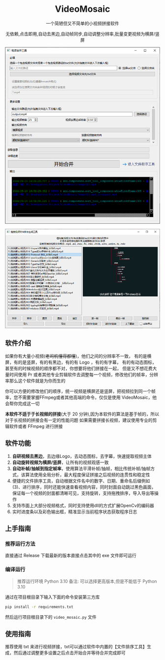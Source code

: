 <h1 align="center">
    VideoMosaic
</h1>
<p align="center">一个简陋但又不简单的小视频拼接软件<p>
<p align="center">
    无依赖,点击即用,自动去黑边,自动帧同步,自动调整分辨率,批量变更视频为横屏/竖屏
</p>

![Clip_2024-05-19_16-51-42](./README.assets/Clip_2024-05-19_16-51-42.png)

![Clip_2024-05-19_17-01-09](./README.assets/Clip_2024-05-19_17-01-09.png)

## 软件介绍

如果你有大量小视频(~~老司机懂得都懂~~)，他们之间的分辨率不一致，
有的是横屏，有的是竖屏，有的有黑边，有的有 Logo ，有的有字幕，
有的有动态图标，甚至有的时候视频的顺序都不对，你想要将他们拼接在一起，
但是又不想花费大量时间使用 Pr 或者其他专业剪辑软件去调整每一个视频，修改他们的帧率，分辨率那么这个软件就是为你而生的


你可以方便的修改他们的顺序，统一视频是横屏还是竖屏，把视频拉到同一个帧率，您不需要掌握FFmpeg或者其他高端的命令，仅仅是使用 VideoMosaic，他会帮你完成这一切

 
**本软件不适于于长视频的拼接**(大于 20 分钟),因为本软件的算法是基于帧的，所以对于长视频的拼接会有一定的性能问题
如果需要拼接长视频，建议使用专业的剪辑软件或者 FFmpeg 进行拼接

## 软件功能

1. **自研视频去黑边**，去边缘Logo，去动态图标，去字幕，快速提取视频主体
2. **自动旋转视频为横屏/竖屏**，让所有的视频观感一致
3. **自动补帧/抽帧到指定帧率**，使用算法平滑补帧/抽帧，相比传统补帧/抽帧方式，该算法使用全局分析，最大程度保证拼接之后视频的连贯性和稳定性
4. 便捷的文件排序工具，自动根据文件名中的数字、日期、重命名后缀例如(3)、进行排序，同时还能快速查看视频内容，同时封面自动跳过黑色画面，保证每一个视频的封面都清晰可见，支持旋转，支持拖拽排序，导入导出等操作
5. 支持市面上大部分视频格式，同时支持使用dll的方式扩展OpenCv的编码器
6. 实时进度条以及彩色输出框，精准显示当前程序状态获取程序日志

## 上手指南

### 推荐运行方法

直接通过 Release 下载最新的版本直接点击其中的 exe 文件即可运行

### 编译运行

> 推荐运行环境 Python 3.10
> 备注: 可以选择更高版本,但是不能低于 Python 3.10

通过在项目根目录下输入下面的命令安装第三方库

```cmd
pip install -r requirements.txt
```

然后运行项目根目录下的 `video_mosaic.py` 文件

## 使用指南

推荐使用 txt 来进行视频拼接，txt可以通过软件中内置的【文件排序工具】生成，然后通过调整更多设置之后点击开始合并等待合并完成即可
